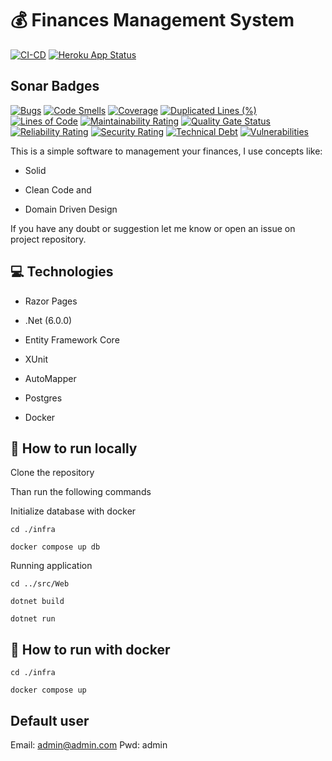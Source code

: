 # :moneybag: Finances Management System

[![CI-CD](https://github.com/gpreviatti/FinancesManagementSystem/actions/workflows/cicd.yaml/badge.svg?branch=main)](https://github.com/gpreviatti/FinancesManagementSystem/actions/workflows/cicd.yaml)
[![Heroku App Status](http://heroku-shields.herokuapp.com/finances-management-system)](https://finances-management-system.herokuapp.com)

## Sonar Badges

[![Bugs](https://sonarcloud.io/api/project_badges/measure?project=gpreviatti_FinancesManagementSystem&metric=bugs)](https://sonarcloud.io/dashboard?id=gpreviatti_FinancesManagementSystem)
[![Code Smells](https://sonarcloud.io/api/project_badges/measure?project=gpreviatti_FinancesManagementSystem&metric=code_smells)](https://sonarcloud.io/dashboard?id=gpreviatti_FinancesManagementSystem)
[![Coverage](https://sonarcloud.io/api/project_badges/measure?project=gpreviatti_FinancesManagementSystem&metric=coverage)](https://sonarcloud.io/dashboard?id=gpreviatti_FinancesManagementSystem)
[![Duplicated Lines (%)](https://sonarcloud.io/api/project_badges/measure?project=gpreviatti_FinancesManagementSystem&metric=duplicated_lines_density)](https://sonarcloud.io/dashboard?id=gpreviatti_FinancesManagementSystem)
[![Lines of Code](https://sonarcloud.io/api/project_badges/measure?project=gpreviatti_FinancesManagementSystem&metric=ncloc)](https://sonarcloud.io/dashboard?id=gpreviatti_FinancesManagementSystem)
[![Maintainability Rating](https://sonarcloud.io/api/project_badges/measure?project=gpreviatti_FinancesManagementSystem&metric=sqale_rating)](https://sonarcloud.io/dashboard?id=gpreviatti_FinancesManagementSystem)
[![Quality Gate Status](https://sonarcloud.io/api/project_badges/measure?project=gpreviatti_FinancesManagementSystem&metric=alert_status)](https://sonarcloud.io/dashboard?id=gpreviatti_FinancesManagementSystem)
[![Reliability Rating](https://sonarcloud.io/api/project_badges/measure?project=gpreviatti_FinancesManagementSystem&metric=reliability_rating)](https://sonarcloud.io/dashboard?id=gpreviatti_FinancesManagementSystem)
[![Security Rating](https://sonarcloud.io/api/project_badges/measure?project=gpreviatti_FinancesManagementSystem&metric=security_rating)](https://sonarcloud.io/dashboard?id=gpreviatti_FinancesManagementSystem)
[![Technical Debt](https://sonarcloud.io/api/project_badges/measure?project=gpreviatti_FinancesManagementSystem&metric=sqale_index)](https://sonarcloud.io/dashboard?id=gpreviatti_FinancesManagementSystem)
[![Vulnerabilities](https://sonarcloud.io/api/project_badges/measure?project=gpreviatti_FinancesManagementSystem&metric=vulnerabilities)](https://sonarcloud.io/dashboard?id=gpreviatti_FinancesManagementSystem)

This is a simple software to management your finances, I use concepts like:

- Solid

- Clean Code and

- Domain Driven Design

If you have any doubt or suggestion let me know or open an issue on project repository.

## :computer: Technologies

- Razor Pages

- .Net (6.0.0)

- Entity Framework Core

- XUnit

- AutoMapper

- Postgres

- Docker

## :runner: How to run locally

Clone the repository

Than run the following commands

Initialize database with docker

`cd ./infra`

`docker compose up db`

Running application

`cd ../src/Web`

`dotnet build`

`dotnet run`

## :runner: How to run with docker

`cd ./infra`

`docker compose up`

## Default user

Email: admin@admin.com
Pwd: admin

